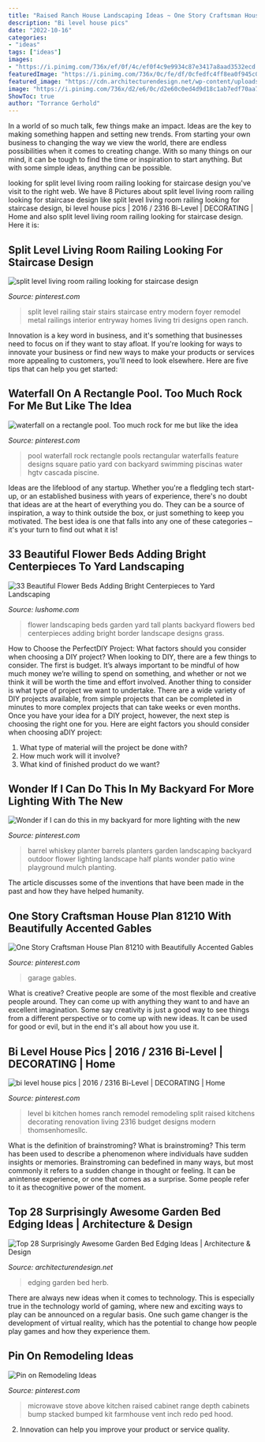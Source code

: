 ```yaml
---
title: "Raised Ranch House Landscaping Ideas ~ One Story Craftsman House Plan 81210 With Beautifully Accented Gables"
description: "Bi level house pics"
date: "2022-10-16"
categories:
- "ideas"
tags: ["ideas"]
images:
- "https://i.pinimg.com/736x/ef/0f/4c/ef0f4c9e9934c87e3417a8aad3532ecd.jpg"
featuredImage: "https://i.pinimg.com/736x/0c/fe/df/0cfedfc4ff8ea0f945c0da4368a1fdd7.jpg"
featured_image: "https://cdn.architecturendesign.net/wp-content/uploads/2015/04/Garden-Bed-Edging-Ideas-AD-27.jpg"
image: "https://i.pinimg.com/736x/d2/e6/0c/d2e60c0ed4d9d18c1ab7edf70aa7b9ab.jpg"
ShowToc: true
author: "Torrance Gerhold"
---
```



In a world of so much talk, few things make an impact. Ideas are the key to making something happen and setting new trends. From starting your own business to changing the way we view the world, there are endless possibilities when it comes to creating change. With so many things on our mind, it can be tough to find the time or inspiration to start anything. But with some simple ideas, anything can be possible.

	

		
looking for split level living room railing looking for staircase design you've visit to the right web. We have 8 Pictures about split level living room railing looking for staircase design like split level living room railing looking for staircase design, bi level house pics | 2016 / 2316 Bi-Level | DECORATING | Home and also split level living room railing looking for staircase design. Here it is:
		
    
## Split Level Living Room Railing Looking For Staircase Design

<img loading=lazy src="https://i.pinimg.com/736x/0c/fe/df/0cfedfc4ff8ea0f945c0da4368a1fdd7.jpg" onerror="this.onerror=null;this.src='https://tse1.mm.bing.net/th?id=OIP.4BSTDVTbJHcbvf9Jv64e3gHaLI&amp;pid=15.1';" alt="split level living room railing looking for staircase design">

_Source: pinterest.com_

>split level railing stair stairs staircase entry modern foyer remodel metal railings interior entryway homes living tri designs open ranch. 

	

Innovation is a key word in business, and it's something that businesses need to focus on if they want to stay afloat. If you're looking for ways to innovate your business or find new ways to make your products or services more appealing to customers, you'll need to look elsewhere. Here are five tips that can help you get started: 

    
## Waterfall On A Rectangle Pool. Too Much Rock For Me But Like The Idea

<img loading=lazy src="https://s-media-cache-ak0.pinimg.com/736x/7d/76/c8/7d76c8aee072fbd6a81bff5cc7844b10.jpg" onerror="this.onerror=null;this.src='https://tse4.mm.bing.net/th?id=OIP.a0EFe5QG2LDYlsSWzid2dgHaJ4&amp;pid=15.1';" alt="waterfall on a rectangle pool. Too much rock for me but like the idea">

_Source: pinterest.com_

>pool waterfall rock rectangle pools rectangular waterfalls feature designs square patio yard con backyard swimming piscinas water hgtv cascada piscine. 

	

Ideas are the lifeblood of any startup. Whether you're a fledgling tech start-up, or an established business with years of experience, there's no doubt that ideas are at the heart of everything you do. They can be a source of inspiration, a way to think outside the box, or just something to keep you motivated. The best idea is one that falls into any one of these categories – it's your turn to find out what it is!

    
## 33 Beautiful Flower Beds Adding Bright Centerpieces To Yard Landscaping

<img loading=lazy src="http://www.lushome.com/wp-content/uploads/2013/11/flower-beds-backyard-landscaping-ideas-garden-design-26.jpg" onerror="this.onerror=null;this.src='https://tse4.mm.bing.net/th?id=OIP.kxtOqiip6OHLZoSoyLLuxQAAAA&amp;pid=15.1';" alt="33 Beautiful Flower Beds Adding Bright Centerpieces to Yard Landscaping">

_Source: lushome.com_

>flower landscaping beds garden yard tall plants backyard flowers bed centerpieces adding bright border landscape designs grass. 

	

How to Choose the PerfectDIY Project: What factors should you consider when choosing a DIY project?
When looking to DIY, there are a few things to consider. The first is budget. It’s always important to be mindful of how much money we’re willing to spend on something, and whether or not we think it will be worth the time and effort involved. Another thing to consider is what type of project we want to undertake. There are a wide variety of DIY projects available, from simple projects that can be completed in minutes to more complex projects that can take weeks or even months. Once you have your idea for a DIY project, however, the next step is choosing the right one for you. Here are eight factors you should consider when choosing aDIY project: 
1) What type of material will the project be done with?
2) How much work will it involve?
3) What kind of finished product do we want?

    
## Wonder If I Can Do This In My Backyard For More Lighting With The New

<img loading=lazy src="https://i.pinimg.com/736x/3e/13/35/3e13355dd26d8423c33330f250c827a3.jpg" onerror="this.onerror=null;this.src='https://tse3.mm.bing.net/th?id=OIP.A1uKB5X4Eq0_24kJCLPRqAHaJ6&amp;pid=15.1';" alt="Wonder if I can do this in my backyard for more lighting with the new">

_Source: pinterest.com_

>barrel whiskey planter barrels planters garden landscaping backyard outdoor flower lighting landscape half plants wonder patio wine playground mulch planting. 

	

The article discusses some of the inventions that have been made in the past and how they have helped humanity.

    
## One Story Craftsman House Plan 81210 With Beautifully Accented Gables

<img loading=lazy src="https://i.pinimg.com/736x/ef/0f/4c/ef0f4c9e9934c87e3417a8aad3532ecd.jpg" onerror="this.onerror=null;this.src='https://tse1.mm.bing.net/th?id=OIP.GiwwkqxcsN6g6kCi5sL7lQHaLH&amp;pid=15.1';" alt="One Story Craftsman House Plan 81210 with Beautifully Accented Gables">

_Source: pinterest.com_

>garage gables. 

	

What is creative?
Creative people are some of the most flexible and creative people around. They can come up with anything they want to and have an excellent imagination. Some say creativity is just a good way to see things from a different perspective or to come up with new ideas. It can be used for good or evil, but in the end it's all about how you use it.

    
## Bi Level House Pics | 2016 / 2316 Bi-Level | DECORATING | Home

<img loading=lazy src="https://i.pinimg.com/736x/d2/e6/0c/d2e60c0ed4d9d18c1ab7edf70aa7b9ab.jpg" onerror="this.onerror=null;this.src='https://tse4.mm.bing.net/th?id=OIP.4jIe41GmK_E-KI_qbJ5gLAHaE6&amp;pid=15.1';" alt="bi level house pics | 2016 / 2316 Bi-Level | DECORATING | Home">

_Source: pinterest.com_

>level bi kitchen homes ranch remodel remodeling split raised kitchens decorating renovation living 2316 budget designs modern thomsenhomesllc. 

	

What is the definition of brainstroming?
What is brainstroming? This term has been used to describe a phenomenon where individuals have sudden insights or memories. Brainstroming can bedefined in many ways, but most commonly it refers to a sudden change in thought or feeling. It can be anintense experience, or one that comes as a surprise. Some people refer to it as thecognitive power of the moment.

    
## Top 28 Surprisingly Awesome Garden Bed Edging Ideas | Architecture &amp; Design

<img loading=lazy src="https://cdn.architecturendesign.net/wp-content/uploads/2015/04/Garden-Bed-Edging-Ideas-AD-27.jpg" onerror="this.onerror=null;this.src='https://tse1.mm.bing.net/th?id=OIP.2wt9rqbQuikhidolXVdYAQHaLH&amp;pid=15.1';" alt="Top 28 Surprisingly Awesome Garden Bed Edging Ideas | Architecture &amp; Design">

_Source: architecturendesign.net_

>edging garden bed herb. 

	

There are always new ideas when it comes to technology. This is especially true in the technology world of gaming, where new and exciting ways to play can be announced on a regular basis. One such game changer is the development of virtual reality, which has the potential to change how people play games and how they experience them.

    
## Pin On Remodeling Ideas

<img loading=lazy src="https://i.pinimg.com/736x/d8/b8/d7/d8b8d7387aae81cc2e46c738a95cc227--microwave-above-stove-microwave-shelf.jpg" onerror="this.onerror=null;this.src='https://tse2.mm.bing.net/th?id=OIP.RwQrHls_7ER0tMvuIydd2AAAAA&amp;pid=15.1';" alt="Pin on Remodeling Ideas">

_Source: pinterest.com_

>microwave stove above kitchen raised cabinet range depth cabinets bump stacked bumped kit farmhouse vent inch redo ped hood. 

	

2. Innovation can help you improve your product or service quality.

